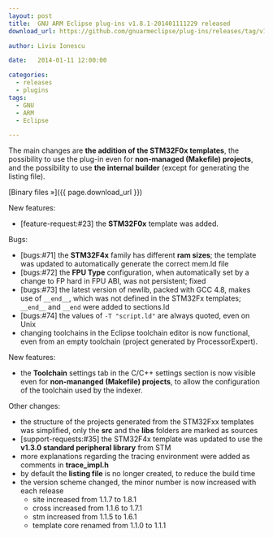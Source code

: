 ```yaml
---
layout: post
title:  GNU ARM Eclipse plug-ins v1.8.1-201401111229 released
download_url: https://github.com/gnuarmeclipse/plug-ins/releases/tag/v1.8.1-201401111229

author: Liviu Ionescu

date:   2014-01-11 12:00:00

categories:
  - releases
  - plugins
tags:
  - GNU
  - ARM
  - Eclipse

---
```


The main changes are **the addition of the STM32F0x templates**, the possibility to use the plug-in even for **non-managed (Makefile) projects**, and the possibility to use **the internal builder** (except for generating the listing file).

[Binary files »]({{ page.download_url }})

New features:

* [feature-request:#23] the **STM32F0x** template was added.

Bugs:

* [bugs:#71] the **STM32F4x** family has different **ram sizes**; the template was updated to automatically generate the correct mem.ld file
* [bugs:#72] the **FPU Type** configuration, when automatically set by a change to FP hard in FPU ABI, was not persistent; fixed
* [bugs:#73] the latest version of newlib, packed with GCC 4.8, makes use of `__end__`, which was not defined in the STM32Fx templates; `__end__` and `__end` were added to sections.ld
* [bugs:#74] the values of `-T "script.ld"` are always quoted, even on Unix
* changing toolchains in the Eclipse toolchain editor is now functional, even from an empty toolchain (project generated by ProcessorExpert).

New features:

* the **Toolchain** settings tab in the C/C++ settings section is now visible even for **non-mananged (Makefile) projects**, to allow the configuration of the toolchain used by the indexer.

Other changes:

* the structure of the projects generated from the STM32Fxx templates was simplified, only the **src** and the **libs** folders are marked as sources
* [support-requests:#35] the STM32F4x template was updated to use the **v1.3.0 standard peripheral library** from STM
* more explanations regarding the tracing environment were added as comments in **trace_impl.h**
* by default the **listing file** is no longer created, to reduce the build time
* the version scheme changed, the minor number is now increased with each release
  * site increased from 1.1.7 to 1.8.1
  * cross increased from 1.1.6 to 1.7.1
  * stm increased from 1.1.5 to 1.6.1
  * template core renamed from 1.1.0 to 1.1.1
